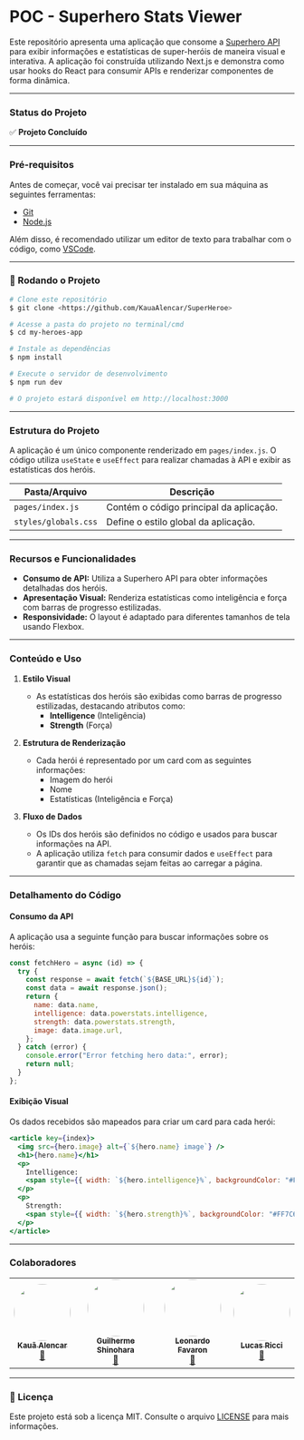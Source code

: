 

# **POC  - Superhero Stats Viewer**

Este repositório apresenta uma aplicação que consome a [Superhero API](https://superheroapi.com/) para exibir informações e estatísticas de super-heróis de maneira visual e interativa. A aplicação foi construída utilizando Next.js e demonstra como usar hooks do React para consumir APIs e renderizar componentes de forma dinâmica.

---

### **Status do Projeto**

✅ **Projeto Concluído**

---

### **Pré-requisitos**

Antes de começar, você vai precisar ter instalado em sua máquina as seguintes ferramentas:
- [Git](https://git-scm.com/)
- [Node.js](https://nodejs.org/en/)

Além disso, é recomendado utilizar um editor de texto para trabalhar com o código, como [VSCode](https://code.visualstudio.com/).

---

### **🎲 Rodando o Projeto**

```bash
# Clone este repositório
$ git clone <https://github.com/KauaAlencar/SuperHeroe>

# Acesse a pasta do projeto no terminal/cmd
$ cd my-heroes-app

# Instale as dependências
$ npm install

# Execute o servidor de desenvolvimento
$ npm run dev

# O projeto estará disponível em http://localhost:3000
```

---

### **Estrutura do Projeto**

A aplicação é um único componente renderizado em `pages/index.js`. O código utiliza `useState` e `useEffect` para realizar chamadas à API e exibir as estatísticas dos heróis.

| **Pasta/Arquivo** | **Descrição**                              |
|--------------------|--------------------------------------------|
| `pages/index.js`   | Contém o código principal da aplicação.    |
| `styles/globals.css` | Define o estilo global da aplicação.       |

---

### **Recursos e Funcionalidades**

- **Consumo de API:** Utiliza a Superhero API para obter informações detalhadas dos heróis.
- **Apresentação Visual:** Renderiza estatísticas como inteligência e força com barras de progresso estilizadas.
- **Responsividade:** O layout é adaptado para diferentes tamanhos de tela usando Flexbox.

---

### **Conteúdo e Uso**

1. **Estilo Visual**
   - As estatísticas dos heróis são exibidas como barras de progresso estilizadas, destacando atributos como:
     - **Intelligence** (Inteligência)
     - **Strength** (Força)

2. **Estrutura de Renderização**
   - Cada herói é representado por um card com as seguintes informações:
     - Imagem do herói
     - Nome
     - Estatísticas (Inteligência e Força)

3. **Fluxo de Dados**
   - Os IDs dos heróis são definidos no código e usados para buscar informações na API.
   - A aplicação utiliza `fetch` para consumir dados e `useEffect` para garantir que as chamadas sejam feitas ao carregar a página.

---

### **Detalhamento do Código**

#### Consumo da API
A aplicação usa a seguinte função para buscar informações sobre os heróis:

```javascript
const fetchHero = async (id) => {
  try {
    const response = await fetch(`${BASE_URL}${id}`);
    const data = await response.json();
    return {
      name: data.name,
      intelligence: data.powerstats.intelligence,
      strength: data.powerstats.strength,
      image: data.image.url,
    };
  } catch (error) {
    console.error("Error fetching hero data:", error);
    return null;
  }
};
```

#### Exibição Visual
Os dados recebidos são mapeados para criar um card para cada herói:

```jsx
<article key={index}>
  <img src={hero.image} alt={`${hero.name} image`} />
  <h1>{hero.name}</h1>
  <p>
    Intelligence: 
    <span style={{ width: `${hero.intelligence}%`, backgroundColor: "#F9B32F" }}></span>
  </p>
  <p>
    Strength: 
    <span style={{ width: `${hero.strength}%`, backgroundColor: "#FF7C6C" }}></span>
  </p>
</article>
```

---

### **Colaboradores**
<table>
  <tr>
    <td align="center"><a href="https://github.com/KauaAlencar"><img style="border-radius: 50%;" src="https://avatars.githubusercontent.com/u/172075258?v=4" width="100px;" alt=""/><br /><sub><b>Kauã Alencar</b></sub></a><br /><a href="https://www.linkedin.com/in/kau%C3%A3-alencar-b15119215/" title="Linkedin">🚀</a></td>
    <td align="center"><a href="https://github.com/GuilhermeShinohara"><img style="border-radius: 50%;" src="https://avatars.githubusercontent.com/u/180458966?v=4" width="100px;" alt=""/><br /><sub><b>Guilherme Shinohara</b></sub></a><br /><a href="https://github.com/GuilhermeShinohara" title="GitHub">🚀</a></td>
    <td align="center"><a href="https://github.com/LeoFavaron"><img style="border-radius: 50%;" src="https://avatars.githubusercontent.com/u/179886009?v=4" width="100px;" alt=""/><br /><sub><b>Leonardo Favaron</b></sub></a><br /><a href="https://github.com/LeoFavaron" title="GitHub">🚀</a></td>
      <td align="center"><a href="https://github.com/lucas-ricci-pathbit"><img style="border-radius: 50%;" src="https://avatars.githubusercontent.com/u/174811028?v=4" width="100px;" alt=""/><br /><sub><b>Lucas Ricci</b></sub></a><br /><a href="https://github.com/lucas-ricci-pathbit" title="Linkedin">🚀</a></td>
  </tr>
</table>

---

### **📝 Licença**

Este projeto está sob a licença MIT. Consulte o arquivo [LICENSE](./LICENSE) para mais informações.
